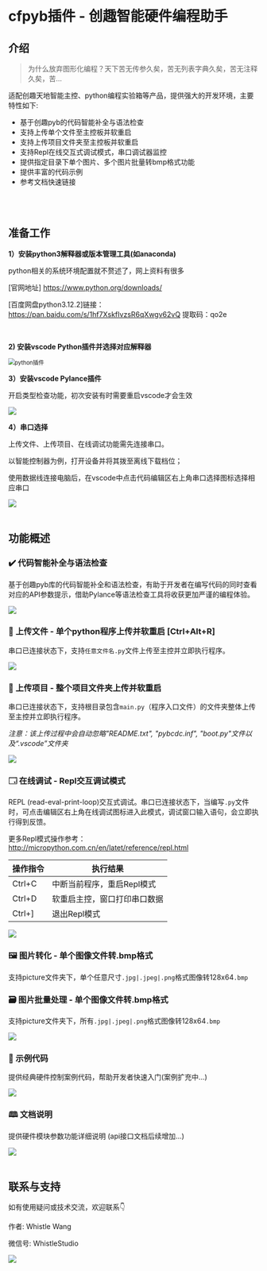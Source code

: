 # cfpyb插件 - 创趣智能硬件编程助手

## 介绍

> 为什么放弃图形化编程？天下苦无传参久矣，苦无列表字典久矣，苦无注释久矣，苦...

适配创趣天地智能主控、python编程实验箱等产品，提供强大的开发环境，主要特性如下:

- 基于创趣pyb的代码智能补全与语法检查
- 支持上传单个文件至主控板并软重启
- 支持上传项目文件夹至主控板并软重启
- 支持Repl在线交互式调试模式，串口调试器监控
- 提供指定目录下单个图片、多个图片批量转bmp格式功能
- 提供丰富的代码示例
- 参考文档快速链接

<br>

<br>

## 准备工作

**1）安装python3解释器或版本管理工具(如anaconda)**

python相关的系统环境配置就不赘述了，网上资料有很多

[官网地址] https://www.python.org/downloads/

[百度网盘python3.12.2]链接：https://pan.baidu.com/s/1hf7XskfIvzsR6qXwgv62vQ 
提取码：qo2e 

<br>

**2)  安装vscode Python插件并选择对应解释器**

<img src="https://whistlestudio-1300400818.cos.ap-nanjing.myqcloud.com/cfun/cfpyb-ext/readme/python%E6%8F%92%E4%BB%B6.png" alt="python插件" style="zoom: 80%;" />

<br>

**3）安装vscode Pylance插件**

开启类型检查功能，初次安装有时需要重启vscode才会生效

<img src="https://whistlestudio-1300400818.cos.ap-nanjing.myqcloud.com/cfun/cfpyb-ext/readme/pylance.gif"/>

<br>

**4）串口选择**

上传文件、上传项目、在线调试功能需先连接串口。

以智能控制器为例，打开设备并将其拨至离线下载档位；

使用数据线连接电脑后，在vscode中点击代码编辑区右上角串口选择图标选择相应串口

<img src="https://whistlestudio-1300400818.cos.ap-nanjing.myqcloud.com/cfun/cfpyb-ext/readme/串口选择.gif"/>

<br>

<br>

## 功能概述

### ✔️ 代码智能补全与语法检查

基于创趣pyb库的代码智能补全和语法检查，有助于开发者在编写代码的同时查看对应的API参数提示，借助Pylance等语法检查工具将收获更加严谨的编程体验。

<img src="https://whistlestudio-1300400818.cos.ap-nanjing.myqcloud.com/cfun/cfpyb-ext/readme/代码补全.gif"/>

<br>

### 📄 上传文件 - 单个python程序上传并软重启 [Ctrl+Alt+R]

串口已连接状态下，支持`任意文件名.py`文件上传至主控并立即执行程序。

<img src="https://whistlestudio-1300400818.cos.ap-nanjing.myqcloud.com/cfun/cfpyb-ext/readme/上传文件.gif"/>

<br>

### 📂 上传项目 - 整个项目文件夹上传并软重启

串口已连接状态下，支持根目录包含`main.py`（程序入口文件）的文件夹整体上传至主控并立即执行程序。

*注意：该上传过程中会自动忽略"README.txt", "pybcdc.inf", "boot.py"文件以及“.vscode”文件夹*

<img src="https://whistlestudio-1300400818.cos.ap-nanjing.myqcloud.com/cfun/cfpyb-ext/readme/上传项目.gif"/>

<br>

### 🗔  在线调试 - Repl交互调试模式

REPL (read-eval-print-loop)交互式调试。串口已连接状态下，当编写`.py`文件时，可点击编辑区右上角在线调试图标进入此模式，调试窗口输入语句，会立即执行得到反馈。

更多Repl模式操作参考：http://micropython.com.cn/en/latet/reference/repl.html

| 操作指令 | 执行结果                     |
| -------- | ---------------------------- |
| Ctrl+C   | 中断当前程序，重启Repl模式   |
| Ctrl+D   | 软重启主控，窗口打印串口数据 |
| Ctrl+]   | 退出Repl模式                 |

<img src="https://whistlestudio-1300400818.cos.ap-nanjing.myqcloud.com/cfun/cfpyb-ext/readme/repl.gif"/>

<br>

### 🖼️ 图片转化 - 单个图像文件转.bmp格式

支持picture文件夹下，单个任意尺寸`.jpg|.jpeg|.png`格式图像转128x64`.bmp`

### 🗃️ 图片批量处理 - 单个图像文件转.bmp格式

支持picture文件夹下，所有`.jpg|.jpeg|.png`格式图像转128x64`.bmp`

<img src="https://whistlestudio-1300400818.cos.ap-nanjing.myqcloud.com/cfun/cfpyb-ext/readme/图片处理.gif"/>

<br>

### 🌰 示例代码

提供经典硬件控制案例代码，帮助开发者快速入门(案例扩充中...)

<img src="https://whistlestudio-1300400818.cos.ap-nanjing.myqcloud.com/cfun/cfpyb-ext/readme/示例.gif"/>

<br>

### 🕮 文档说明

提供硬件模块参数功能详细说明 (api接口文档后续增加...)

<img src="https://whistlestudio-1300400818.cos.ap-nanjing.myqcloud.com/cfun/cfpyb-ext/readme/文档说明.gif"/>

<br>

<br>

## 联系与支持

如有使用疑问或技术交流，欢迎联系👇

作者: Whistle Wang

微信号: WhistleStudio

<img src="https://whistlestudio-1300400818.cos.ap-nanjing.myqcloud.com/cfun/cfpyb-ext/readme/whistleicon.png" style="float: left" />



